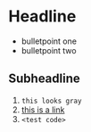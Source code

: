 # Headline
* bulletpoint one
* bulletpoint two

## Subheadline
1. `this looks gray`
2. [this is a link](www.google.com)
3. `<test code>`
